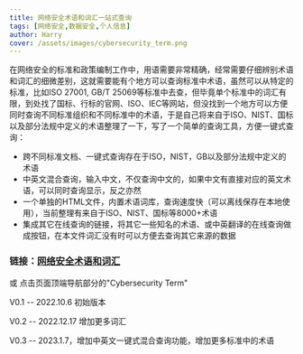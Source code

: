 ```yaml
---
title: 网络安全术语和词汇一站式查询
tags: [网络安全,数据安全,个人信息]
author: Harry
cover: /assets/images/cybersecurity_term.png
---
```


在网络安全的标准和政策编制工作中，用语需要非常精确，经常需要仔细辨别术语和词汇的细微差别，这就需要能有个地方可以查询标准中术语，虽然可以从特定的标准，比如ISO 27001, GB/T 25069等标准中去查，但毕竟单个标准中的词汇有限，到处找了国标、行标的官网、ISO、IEC等网站，但没找到一个地方可以方便同时查询不同标准组织和不同标准中的术语，于是自己将来自于ISO、NIST、国标以及部分法规中定义的术语整理了一下，写了一个简单的查询工具，方便一键式查询：

<!--more-->

- 跨不同标准文档、一键式查询存在于ISO，NIST，GB以及部分法规中定义的术语
- 中英文混合查询，输入中文，不仅查询中文的，如果中文有直接对应的英文术语，可以同时查询显示，反之亦然
- 一个单独的HTML文件，内置术语词库，查询速度快（可以离线保存在本地使用），当前整理有来自于ISO、NIST、国标等8000+术语
- 集成其它在线查询的链接，将其它一些知名的术语、或中英翻译的在线查询做成按钮，在本文件词汇没有时可以方便去查询其它来源的数据

### 链接：[网络安全术语和词汇](/term.html) 
或 点击页面顶端导航部分的"Cybersecurity Term"

V0.1 -- 2022.10.6 初始版本

V0.2 -- 2022.12.17 增加更多词汇 

V0.3 -- 2023.1.7，增加中英文一键式混合查询功能，增加更多标准中的术语